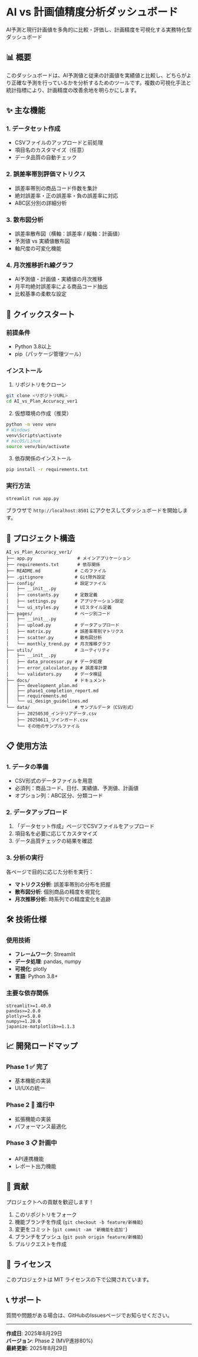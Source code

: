 # AI vs 計画値精度分析ダッシュボード

AI予測と現行計画値を多角的に比較・評価し、計画精度を可視化する実務特化型ダッシュボード

## 📊 概要

このダッシュボードは、AI予測値と従来の計画値を実績値と比較し、どちらがより正確な予測を行っているかを分析するためのツールです。複数の可視化手法と統計指標により、計画精度の改善余地を明らかにします。

## ✨ 主な機能

### 1. データセット作成
- CSVファイルのアップロードと前処理
- 項目名のカスタマイズ（任意）
- データ品質の自動チェック

### 2. 誤差率帯別評価マトリクス
- 誤差率帯別の商品コード件数を集計
- 絶対誤差率・正の誤差率・負の誤差率に対応
- ABC区分別の詳細分析

### 3. 散布図分析
- 誤差率散布図（横軸：誤差率 / 縦軸：計画値）
- 予測値 vs 実績値散布図
- 軸尺度の可変化機能

### 4. 月次推移折れ線グラフ
- AI予測値・計画値・実績値の月次推移
- 月平均絶対誤差率による商品コード抽出
- 比較基準の柔軟な設定

## 🚀 クイックスタート

### 前提条件
- Python 3.8以上
- pip（パッケージ管理ツール）

### インストール

1. リポジトリをクローン
```bash
git clone <リポジトリURL>
cd AI_vs_Plan_Accuracy_ver1
```

2. 仮想環境の作成（推奨）
```bash
python -m venv venv
# Windows
venv\Scripts\activate
# macOS/Linux
source venv/bin/activate
```

3. 依存関係のインストール
```bash
pip install -r requirements.txt
```

### 実行方法

```bash
streamlit run app.py
```

ブラウザで `http://localhost:8501` にアクセスしてダッシュボードを開始します。

## 📁 プロジェクト構造

```
AI_vs_Plan_Accuracy_ver1/
├── app.py                 # メインアプリケーション
├── requirements.txt       # 依存関係
├── README.md             # このファイル
├── .gitignore            # Git除外設定
├── config/               # 設定ファイル
│   ├── __init__.py
│   ├── constants.py      # 定数定義
│   ├── settings.py       # アプリケーション設定
│   └── ui_styles.py      # UIスタイル定義
├── pages/                # ページ別コード
│   ├── __init__.py
│   ├── upload.py         # データアップロード
│   ├── matrix.py         # 誤差率帯別マトリクス
│   ├── scatter.py        # 散布図分析
│   └── monthly_trend.py  # 月次推移グラフ
├── utils/                # ユーティリティ
│   ├── __init__.py
│   ├── data_processor.py # データ処理
│   ├── error_calculator.py # 誤差率計算
│   └── validators.py     # データ検証
├── docs/                 # ドキュメント
│   ├── development_plan.md
│   ├── phase1_completion_report.md
│   ├── requirements.md
│   └── ui_design_guidelines.md
└── data/                 # サンプルデータ（CSV形式）
    ├── 20250530_インテリアデータ.csv
    ├── 20250611_ツインガード.csv
    └── その他のサンプルファイル
```

## 📋 使用方法

### 1. データの準備
- CSV形式のデータファイルを用意
- 必須列：商品コード、日付、実績値、予測値、計画値
- オプション列：ABC区分、分類コード

### 2. データアップロード
1. 「データセット作成」ページでCSVファイルをアップロード
2. 項目名を必要に応じてカスタマイズ
3. データ品質チェックの結果を確認

### 3. 分析の実行
各ページで目的に応じた分析を実行：
- **マトリクス分析**: 誤差率帯別の分布を把握
- **散布図分析**: 個別商品の精度を視覚化
- **月次推移分析**: 時系列での精度変化を追跡

## 🛠️ 技術仕様

### 使用技術
- **フレームワーク**: Streamlit
- **データ処理**: pandas, numpy
- **可視化**: plotly
- **言語**: Python 3.8+

### 主要な依存関係
```
streamlit>=1.40.0
pandas>=2.0.0
plotly>=5.0.0
numpy>=1.20.0
japanize-matplotlib>=1.1.3
```

## 📈 開発ロードマップ

### Phase 1 ✅ 完了
- 基本機能の実装
- UI/UXの統一

### Phase 2 🚧 進行中
- 拡張機能の実装
- パフォーマンス最適化

### Phase 3 📋 計画中
- API連携機能
- レポート出力機能

## 🤝 貢献

プロジェクトへの貢献を歓迎します！

1. このリポジトリをフォーク
2. 機能ブランチを作成 (`git checkout -b feature/新機能`)
3. 変更をコミット (`git commit -am '新機能を追加'`)
4. ブランチをプッシュ (`git push origin feature/新機能`)
5. プルリクエストを作成

## 📄 ライセンス

このプロジェクトは MIT ライセンスの下で公開されています。

## 📞 サポート

質問や問題がある場合は、GitHubのIssuesページでお知らせください。

---

**作成日**: 2025年8月29日  
**バージョン**: Phase 2 (MVP進捗80%)  
**最終更新**: 2025年8月29日
